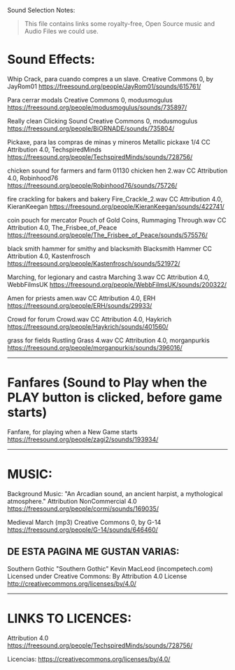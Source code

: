 Sound Selection Notes:

> This file contains links some royalty-free, Open Source music and Audio Files we could use.

# Sound Effects:

Whip Crack, para cuando compres a un slave.
Creative Commons 0, by JayRom01
https://freesound.org/people/JayRom01/sounds/615761/

Para cerrar modals
Creative Commons 0, modusmogulus
https://freesound.org/people/modusmogulus/sounds/735897/

Really clean Clicking Sound
Creative Commons 0, modusmogulus
https://freesound.org/people/BiORNADE/sounds/735804/

Pickaxe, para las compras de minas y mineros
Metallic pickaxe 1/4
CC Attribution 4.0, TechspiredMinds
https://freesound.org/people/TechspiredMinds/sounds/728756/

chicken sound for farmers and farm
01130 chicken hen 2.wav
CC Attribution 4.0, Robinhood76
https://freesound.org/people/Robinhood76/sounds/75726/

fire crackling for bakers and bakery
Fire_Crackle_2.wav
CC Attribution 4.0, KieranKeegan
https://freesound.org/people/KieranKeegan/sounds/422741/

coin pouch for mercator
Pouch of Gold Coins, Rummaging Through.wav
CC Attribution 4.0, The_Frisbee_of_Peace
https://freesound.org/people/The_Frisbee_of_Peace/sounds/575576/

black smith hammer for smithy and blacksmith
Blacksmith Hammer
CC Attribution 4.0, Kastenfrosch
https://freesound.org/people/Kastenfrosch/sounds/521972/

Marching, for legionary and castra
Marching 3.wav
CC Attribution 4.0, WebbFilmsUK
https://freesound.org/people/WebbFilmsUK/sounds/200322/

Amen for priests
amen.wav
CC Attribution 4.0, ERH
https://freesound.org/people/ERH/sounds/29933/

Crowd for forum
Crowd.wav
CC Attribution 4.0, Haykrich
https://freesound.org/people/Haykrich/sounds/401560/

grass for fields
Rustling Grass 4.wav
CC Attribution 4.0, morganpurkis
https://freesound.org/people/morganpurkis/sounds/396016/

---

# Fanfares (Sound to Play when the PLAY button is clicked, before game starts)

Fanfare, for playing when a New Game starts
https://freesound.org/people/zagi2/sounds/193934/

---

# MUSIC:

Background Music:
"An Arcadian sound, an ancient harpist, a mythological atmosphere."
Attribution NonCommercial 4.0
https://freesound.org/people/cormi/sounds/169035/

Medieval March (mp3)
Creative Commons 0, by G-14
https://freesound.org/people/G-14/sounds/646460/

## DE ESTA PAGINA ME GUSTAN VARIAS:

Southern Gothic
"Southern Gothic" Kevin MacLeod (incompetech.com)
Licensed under Creative Commons: By Attribution 4.0 License
http://creativecommons.org/licenses/by/4.0/

---

# LINKS TO LICENCES:

Attribution 4.0
https://freesound.org/people/TechspiredMinds/sounds/728756/

Licencias:
https://creativecommons.org/licenses/by/4.0/
